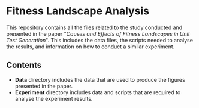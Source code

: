 

# Fitness Landscape Analysis

This repository contains all the files related to the study conducted and presented in the paper "*Causes and Effects of Fitness Landscapes in Unit Test Generation*". This includes the data files, the scripts needed to analyse the results, and information on how to conduct a similar experiment. 


## Contents

 - **Data** directory includes the data that are used to produce the figures presented in the paper.
 - **Experiment** directory includes data and scripts that are required to analyse the experiment results.


